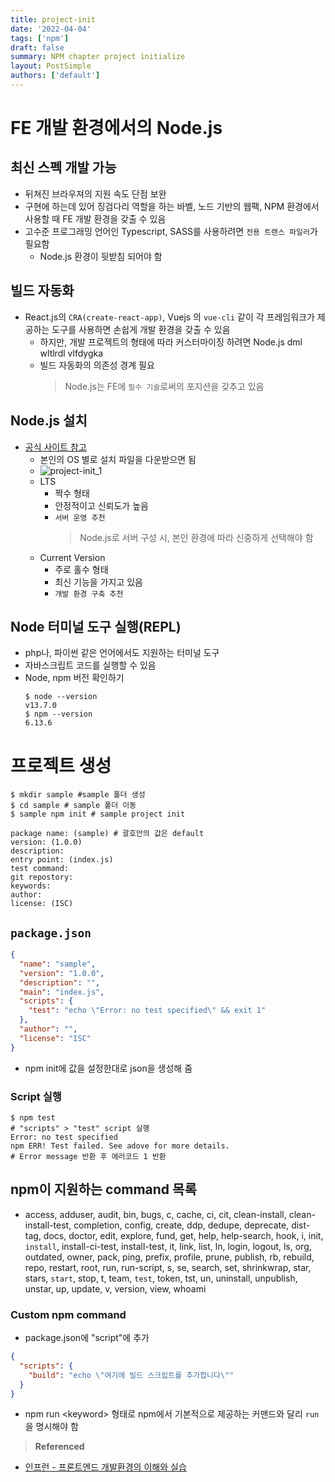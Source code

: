 ```yaml
---
title: project-init
date: '2022-04-04'
tags: ['npm']
draft: false
summary: NPM chapter project initialize
layout: PostSimple
authors: ['default']
---
```


# FE 개발 환경에서의 Node.js

## 최신 스펙 개발 가능

- 뒤쳐진 브라우져의 지원 속도 단점 보완
- 구현에 하는데 있어 징검다리 역할을 하는 바벨, 노드 기반의 웹팩, NPM 환경에서 사용할 때 FE 개발 환경을 갖출 수 있음
- 고수준 프로그래밍 언어인 Typescript, SASS를 사용하려면 `전용 트랜스 파일러`가 필요함
  - Node.js 환경이 뒷받침 되어야 함

## 빌드 자동화

- React.js의 `CRA(create-react-app)`, Vuejs 의 `vue-cli` 같이 각 프레임워크가 제공하는 도구를 사용하면 손쉽게 개발 환경을 갖출 수 있음
  - 하지만, 개발 프로젝트의 형태에 따라 커스터마이징 하려면 Node.js dml wltlrdl vlfdygka
  - 빌드 자동화의 의존성 경계 필요
    > Node.js는 FE에 `필수 기술`로써의 포지션을 갖추고 있음

## Node.js 설치

- [공식 사이트 참고](https://nodejs.org/ko/)
  - 본인의 OS 별로 설치 파일을 다운받으면 됨
  - ![project-init_1](static/images/project-init_1.png)
  - LTS
    - 짝수 형태
    - 안정적이고 신뢰도가 높음
    - `서버 운영 추천`
      > Node.js로 서버 구성 시, 본인 환경에 따라 신중하게 선택해야 함
  - Current Version
    - 주로 홀수 형태
    - 최신 기능을 가지고 있음
    - `개발 환경 구축 추천`

## Node 터미널 도구 실행(REPL)

- php나, 파이썬 같은 언어에서도 지원하는 터미널 도구
- 자바스크립트 코드를 실행할 수 있음
- Node, npm 버전 확인하기
  ```shell
  $ node --version
  v13.7.0
  $ npm --version
  6.13.6
  ```

# 프로젝트 생성

```shell
$ mkdir sample #sample 폴더 생성
$ cd sample # sample 폴더 이동
$ sample npm init # sample project init
```

```shell
package name: (sample) # 괄호안의 값은 default
version: (1.0.0)
description:
entry point: (index.js)
test command:
git repostory:
keywords:
author:
license: (ISC)
```

## `package.json`

```json
{
  "name": "sample",
  "version": "1.0.0",
  "description": "",
  "main": "index.js",
  "scripts": {
    "test": "echo \"Error: no test specified\" && exit 1"
  },
  "author": "",
  "license": "ISC"
}
```

- npm init에 값을 설정한대로 json을 생성해 줌

### Script 실행

```shell
$ npm test
# "scripts" > "test" script 실행
Error: no test specified
npm ERR! Test failed. See adove for more details.
# Error message 반환 후 에러코드 1 반환
```

## npm이 지원하는 command 목록

- access, adduser, audit, bin, bugs, c, cache, ci, cit,
  clean-install, clean-install-test, completion, config,
  create, ddp, dedupe, deprecate, dist-tag, docs, doctor,
  edit, explore, fund, get, help, help-search, hook, i, init,
  `install`, install-ci-test, install-test, it, link, list, ln,
  login, logout, ls, org, outdated, owner, pack, ping, prefix,
  profile, prune, publish, rb, rebuild, repo, restart, root,
  run, run-script, s, se, search, set, shrinkwrap, star,
  stars, `start`, stop, t, team, `test`, token, tst, un,
  uninstall, unpublish, unstar, up, update, v, version, view,
  whoami

### Custom npm command

- package.json에 "script"에 추가

```json
{
  "scripts": {
    "build": "echo \"여기에 빌드 스크립트를 추가합니다\""
  }
}
```

- npm run \<keyword> 형태로 npm에서 기본적으로 제공하는 커맨드와 달리 `run`을 명시해야 함

> **Referenced**

- [인프런 - 프론트엔드 개발환경의 이해와 실습](https://www.inflearn.com/course/%ED%94%84%EB%A1%A0%ED%8A%B8%EC%97%94%EB%93%9C-%EA%B0%9C%EB%B0%9C%ED%99%98%EA%B2%BD/dashboard)
